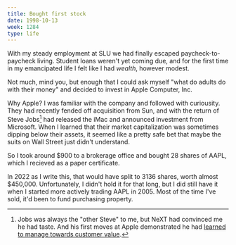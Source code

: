 ```yaml
---
title: Bought first stock
date: 1998-10-13
week: 1284
type: life
---
```


With my steady employment at SLU we had finally escaped paycheck-to-paycheck living. Student loans weren't yet coming due, and for the first time in my emancipated life I felt like I had _wealth_, however modest.

Not much, mind you, but enough that I could ask myself "what do adults do with their money" and decided to invest in Apple Computer, Inc.

Why Apple? I was familiar with the company and followed with curiousity. They had recently fended off acquisition from Sun, and with the return of Steve Jobs[^jobs] had released the iMac and announced investment from Microsoft. When I learned that their market capitalization was sometimes dipping below their assets, it seemed like a pretty safe bet that maybe the suits on Wall Street just didn't understand.

[^jobs]: Jobs was always the "other Steve" to me, but NeXT had convinced me he had taste. And his first moves at Apple demonstrated he had [learned to manage towards customer value](https://twitter.com/marcelpociot/status/1198871239663722497).

So I took around $900 to a brokerage office and bought 28 shares of AAPL, which I recieved as a paper certificate.

In 2022 as I write this, that would have split to 3136 shares, worth almost $450,000. Unfortunately, I didn't hold it for that long, but I did still have it when I started more actively trading AAPL in 2005. Most of the time I've sold, it'd been to fund purchasing property.
